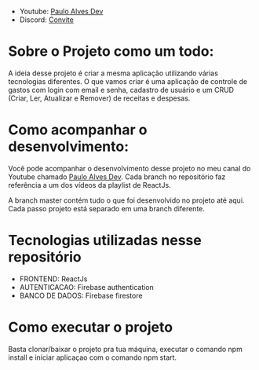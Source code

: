 * Youtube: <a href="https://www.youtube.com/channel/UCtTfS4ffNNNhGoXzAdklwtQ" target="_blank">Paulo Alves Dev</a>
* Discord: <a href="https://discord.gg/yy2kFbgg2J">Convite</a>

# Sobre o Projeto como um todo:

A ideia desse projeto é criar a mesma aplicação utilizando várias tecnologias diferentes. O que vamos criar é uma aplicação de controle de gastos com login com email e senha, cadastro de usuário e um CRUD (Criar, Ler, Atualizar e Remover) de receitas e despesas.

# Como acompanhar o desenvolvimento:

Você pode acompanhar o desenvolvimento desse projeto no meu canal do Youtube chamado <a href="https://www.youtube.com/channel/UCtTfS4ffNNNhGoXzAdklwtQ" target="_blank">Paulo Alves Dev</a>. Cada branch no repositório faz referência a um dos vídeos da playlist de ReactJs.

A branch master contém tudo o que foi desenvolvido no projeto até aqui. Cada passo projeto está separado em uma branch diferente.

# Tecnologias utilizadas nesse repositório

* FRONTEND: ReactJs
* AUTENTICACAO: Firebase authentication
* BANCO DE DADOS: Firebase firestore

# Como executar o projeto

Basta clonar/baixar o projeto pra tua máquina, executar o comando npm install e iniciar aplicaçao com o comando npm start.
